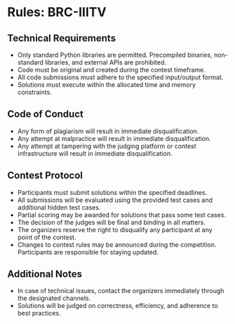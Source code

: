 # Rules: BRC-IIITV

## Technical Requirements
- Only standard Python libraries are permitted. Precompiled binaries, non-standard libraries, and external APIs are prohibited.
- Code must be original and created during the contest timeframe.
- All code submissions must adhere to the specified input/output format.
- Solutions must execute within the allocated time and memory constraints.

## Code of Conduct
- Any form of plagiarism will result in immediate disqualification.
- Any attempt at malpractice will result in immediate disqualification.
- Any attempt at tampering with the judging platform or contest infrastructure will result in immediate disqualification.

## Contest Protocol
- Participants must submit solutions within the specified deadlines.
- All submissions will be evaluated using the provided test cases and additional hidden test cases.
- Partial scoring may be awarded for solutions that pass some test cases.
- The decision of the judges will be final and binding in all matters.
- The organizers reserve the right to disqualify any participant at any point of the contest.
- Changes to contest rules may be announced during the competition. Participants are responsible for staying updated.

## Additional Notes
- In case of technical issues, contact the organizers immediately through the designated channels.
- Solutions will be judged on correctness, efficiency, and adherence to best practices.